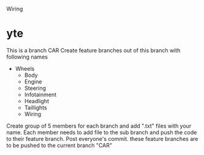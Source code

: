 Wiring

# yte

This is a branch CAR
  Create feature branches out of this branch with following names
  - Wheels
	- Body
	- Engine
	- Steering
	- Infotainment
	- Headlight
	- Taillights
	- Wiring

Create group of 5 members for each branch and add ".txt" files with your name. Each member needs to add file to the sub branch and push the code to their feature branch. Post everyone's commit. these feature branches are to be pushed to the current branch "CAR"
